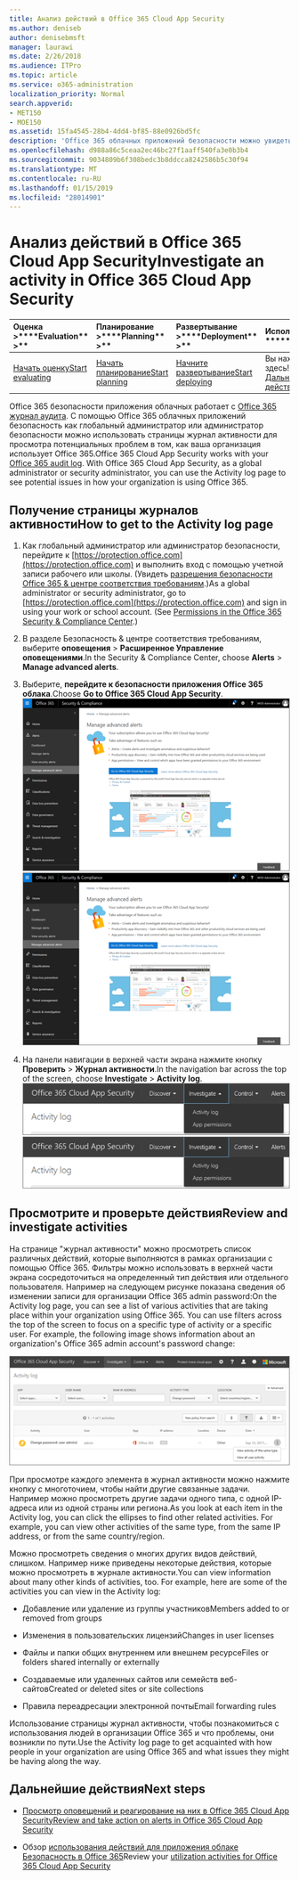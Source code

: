 ```yaml
---
title: Анализ действий в Office 365 Cloud App Security
ms.author: deniseb
author: denisebmsft
manager: laurawi
ms.date: 2/26/2018
ms.audience: ITPro
ms.topic: article
ms.service: o365-administration
localization_priority: Normal
search.appverid:
- MET150
- MOE150
ms.assetid: 15fa4545-28b4-4dd4-bf85-88e0926bd5fc
description: 'Office 365 облачных приложений безопасности можно увидеть, что происходит в вашей среде Office 365, поиск и исследование мероприятий и учетных записей. '
ms.openlocfilehash: d988a86c5ceaa2ec46bc27f1aaff540fa3e0b3b4
ms.sourcegitcommit: 9034809b6f308bedc3b8ddcca8242586b5c30f94
ms.translationtype: MT
ms.contentlocale: ru-RU
ms.lasthandoff: 01/15/2019
ms.locfileid: "28014901"
---
```

# <a name="investigate-an-activity-in-office-365-cloud-app-security"></a><span data-ttu-id="60b51-103">Анализ действий в Office 365 Cloud App Security</span><span class="sxs-lookup"><span data-stu-id="60b51-103">Investigate an activity in Office 365 Cloud App Security</span></span>
  
|<span data-ttu-id="60b51-104">Оценка **\>**</span><span class="sxs-lookup"><span data-stu-id="60b51-104">\*\*\*\*Evaluation\*\* \>\*\*</span></span>|<span data-ttu-id="60b51-105">Планирование **\>**</span><span class="sxs-lookup"><span data-stu-id="60b51-105">\*\*\*\*Planning\*\* \>\*\*</span></span>|<span data-ttu-id="60b51-106">Развертывание **\>**</span><span class="sxs-lookup"><span data-stu-id="60b51-106">\*\*\*\*Deployment\*\* \>\*\*</span></span>|<span data-ttu-id="60b51-107">Использование \*\*\*</span><span class="sxs-lookup"><span data-stu-id="60b51-107">\*\*\*\*Utilization\*\*\*\*</span></span>|
|:-----|:-----|:-----|:-----|
|[<span data-ttu-id="60b51-108">Начать оценку</span><span class="sxs-lookup"><span data-stu-id="60b51-108">Start evaluating</span></span>](office-365-cas-overview.md) <br/> |[<span data-ttu-id="60b51-109">Начать планирование</span><span class="sxs-lookup"><span data-stu-id="60b51-109">Start planning</span></span>](get-ready-for-office-365-cas.md) <br/> |[<span data-ttu-id="60b51-110">Начните развертывание</span><span class="sxs-lookup"><span data-stu-id="60b51-110">Start deploying</span></span>](turn-on-office-365-cas.md) <br/> |<span data-ttu-id="60b51-111">Вы находитесь здесь!</span><span class="sxs-lookup"><span data-stu-id="60b51-111">You are here!</span></span>  <br/> [<span data-ttu-id="60b51-112">Дальнейшие действия</span><span class="sxs-lookup"><span data-stu-id="60b51-112">Next steps</span></span>](#next-steps) <br/> |
   
<span data-ttu-id="60b51-p101">Office 365 безопасности приложения облачных работает с [Office 365 журнал аудита](detailed-properties-in-the-office-365-audit-log.md). С помощью Office 365 облачных приложений безопасность как глобальный администратор или администратор безопасности можно использовать страницы журнал активности для просмотра потенциальных проблем в том, как ваша организация использует Office 365.</span><span class="sxs-lookup"><span data-stu-id="60b51-p101">Office 365 Cloud App Security works with your [Office 365 audit log](detailed-properties-in-the-office-365-audit-log.md). With Office 365 Cloud App Security, as a global administrator or security administrator, you can use the Activity log page to see potential issues in how your organization is using Office 365.</span></span>
  
## <a name="how-to-get-to-the-activity-log-page"></a><span data-ttu-id="60b51-115">Получение страницы журналов активности</span><span class="sxs-lookup"><span data-stu-id="60b51-115">How to get to the Activity log page</span></span>

1. <span data-ttu-id="60b51-p102">Как глобальный администратор или администратор безопасности, перейдите к [https://protection.office.com](https://protection.office.com) и выполнить вход с помощью учетной записи рабочего или школы. (Увидеть [разрешения безопасности Office 365 &amp; центре соответствия требованиям](permissions-in-the-security-and-compliance-center.md).)</span><span class="sxs-lookup"><span data-stu-id="60b51-p102">As a global administrator or security administrator, go to [https://protection.office.com](https://protection.office.com) and sign in using your work or school account. (See [Permissions in the Office 365 Security &amp; Compliance Center](permissions-in-the-security-and-compliance-center.md).)</span></span>
    
2. <span data-ttu-id="60b51-118">В разделе Безопасность &amp; центре соответствия требованиям, выберите **оповещения** \> **Расширенное Управление оповещениями**.</span><span class="sxs-lookup"><span data-stu-id="60b51-118">In the Security &amp; Compliance Center, choose **Alerts** \> **Manage advanced alerts**.</span></span>
    
3. <span data-ttu-id="60b51-119">Выберите, **перейдите к безопасности приложения Office 365 облака**.</span><span class="sxs-lookup"><span data-stu-id="60b51-119">Choose **Go to Office 365 Cloud App Security**.</span></span><br/><span data-ttu-id="60b51-120">![В разделе Безопасность &amp; центре соответствия требованиям, выберите дополнительные оповещения для перехода к безопасности Office 365 облаке приложения](media/958632d4-03e3-4ade-8e22-d5509db6fca7.png)</span><span class="sxs-lookup"><span data-stu-id="60b51-120">![In the Security &amp; Compliance Center, choose Manage Advanced Alerts to go to Office 365 Cloud App Security](media/958632d4-03e3-4ade-8e22-d5509db6fca7.png)</span></span>
  
4. <span data-ttu-id="60b51-121">На панели навигации в верхней части экрана нажмите кнопку **Проверить** \> **Журнал активности**.</span><span class="sxs-lookup"><span data-stu-id="60b51-121">In the navigation bar across the top of the screen, choose **Investigate** \> **Activity log**.</span></span><br/><span data-ttu-id="60b51-122">![На портале O365 сервера клиентского доступа нажмите кнопку Проверить.](media/8c7b87c9-71a6-4952-adb2-185e941ffe9a.png)</span><span class="sxs-lookup"><span data-stu-id="60b51-122">![In the O365 CAS portal, choose Investigate.](media/8c7b87c9-71a6-4952-adb2-185e941ffe9a.png)</span></span>
  
## <a name="review-and-investigate-activities"></a><span data-ttu-id="60b51-123">Просмотрите и проверьте действия</span><span class="sxs-lookup"><span data-stu-id="60b51-123">Review and investigate activities</span></span>

<span data-ttu-id="60b51-p103">На странице "журнал активности" можно просмотреть список различных действий, которые выполняются в рамках организации с помощью Office 365. Фильтры можно использовать в верхней части экрана сосредоточиться на определенный тип действия или отдельного пользователя. Например на следующем рисунке показана сведения об изменении записи для организации Office 365 admin password:</span><span class="sxs-lookup"><span data-stu-id="60b51-p103">On the Activity log page, you can see a list of various activities that are taking place within your organization using Office 365. You can use filters across the top of the screen to focus on a specific type of activity or a specific user. For example, the following image shows information about an organization's Office 365 admin account's password change:</span></span>
  
![В облаке приложения Office 365 Безопасность выберите проверить \> журнал активности.](media/5d54600c-59cd-4f33-b4f0-29b75c37baae.png)
  
<span data-ttu-id="60b51-p104">При просмотре каждого элемента в журнал активности можно нажмите кнопку с многоточием, чтобы найти другие связанные задачи. Например можно просмотреть другие задачи одного типа, с одной IP-адреса или из одной страны или региона.</span><span class="sxs-lookup"><span data-stu-id="60b51-p104">As you look at each item in the Activity log, you can click the ellipses to find other related activities. For example, you can view other activities of the same type, from the same IP address, or from the same country/region.</span></span>
  
<span data-ttu-id="60b51-p105">Можно просмотреть сведения о многих других видов действий, слишком. Например ниже приведены некоторые действия, которые можно просмотреть в журнале активности.</span><span class="sxs-lookup"><span data-stu-id="60b51-p105">You can view information about many other kinds of activities, too. For example, here are some of the activities you can view in the Activity log:</span></span>
  
- <span data-ttu-id="60b51-132">Добавление или удаление из группы участников</span><span class="sxs-lookup"><span data-stu-id="60b51-132">Members added to or removed from groups</span></span>
    
- <span data-ttu-id="60b51-133">Изменения в пользовательских лицензий</span><span class="sxs-lookup"><span data-stu-id="60b51-133">Changes in user licenses</span></span>
    
- <span data-ttu-id="60b51-134">Файлы и папки общих внутреннем или внешнем ресурсе</span><span class="sxs-lookup"><span data-stu-id="60b51-134">Files or folders shared internally or externally</span></span>
    
- <span data-ttu-id="60b51-135">Создаваемые или удаленных сайтов или семейств веб-сайтов</span><span class="sxs-lookup"><span data-stu-id="60b51-135">Created or deleted sites or site collections</span></span>
    
- <span data-ttu-id="60b51-136">Правила переадресации электронной почты</span><span class="sxs-lookup"><span data-stu-id="60b51-136">Email forwarding rules</span></span>
    
<span data-ttu-id="60b51-137">Использование страницы журнал активности, чтобы познакомиться с использования людей в организации Office 365 и что проблемы, они возникли по пути.</span><span class="sxs-lookup"><span data-stu-id="60b51-137">Use the Activity log page to get acquainted with how people in your organization are using Office 365 and what issues they might be having along the way.</span></span>
  
## <a name="next-steps"></a><span data-ttu-id="60b51-138">Дальнейшие действия</span><span class="sxs-lookup"><span data-stu-id="60b51-138">Next steps</span></span>

- [<span data-ttu-id="60b51-139">Просмотр оповещений и реагирование на них в Office 365 Cloud App Security</span><span class="sxs-lookup"><span data-stu-id="60b51-139">Review and take action on alerts in Office 365 Cloud App Security</span></span>](review-office-365-cas-alerts.md)
    
- <span data-ttu-id="60b51-140">Обзор [использования действий для приложения облаке Безопасность в Office 365](utilization-activities-for-ocas.md)</span><span class="sxs-lookup"><span data-stu-id="60b51-140">Review your [utilization activities for Office 365 Cloud App Security](utilization-activities-for-ocas.md)</span></span>
    

